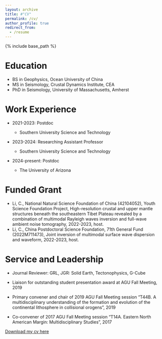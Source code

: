 ```yaml
---
layout: archive
title: #"CV"
permalink: /cv/
author_profile: true
redirect_from:
  - /resume
---
```


{% include base_path %}

Education
======
* BS in Geophysics, Ocean University of China
* MS in Seismology, Crustal Dynamics Institute, CEA
* PhD in Seismology, University of Massachusetts, Amherst

Work Experience
======
* 2021-2023: Postdoc
  * Southern University Science and Technology

* 2023-2024: Researching Assistant Professor
  * Southern University Science and Technology

* 2024-present: Postdoc
  * The University of Arizona

Funded Grant
======
* Li, C., National Natural Science Foundation of China (42104052), Youth Science Foundation Project, High-resolution crustal and upper mantle structures beneath the southeastern Tibet Plateau revealed by a combination of multimodal Rayleigh waves inversion and full-wave ambient noise tomography, 2022-2023, host.
* Li, C., China Postdoctoral Science Foundation, 71th General Fund (2022M711473), Joint inversion of multimodal surface wave dispersion and waveform, 2022-2023, host.

Service and Leadership
======
*  Journal Reviewer: GRL, JGR: Solid Earth, Tectonophysics, G-Cube 

*  Liaison for outstanding student presentation award at AGU Fall Meeting, 2019

* Primary convener and chair of 2019 AGU Fall Meeting session “T44B. A multidisciplinary understanding of the formation and evolution of the continental lithosphere in collisional orogens”, 2019

* Co-convener of 2017 AGU Fall Meeting session “T14A. Eastern North American Margin: Multidisciplinary Studies”, 2017

[Download my cv here](https://conli87.github.io/congli.github.io/files/CV_CongLi.pdf)


